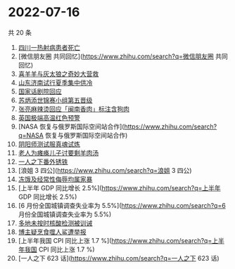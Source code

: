 # 2022-07-16

共 20 条

<!-- BEGIN ZHIHUSEARCH -->
<!-- 最后更新时间 Sat Jul 16 2022 16:12:31 GMT+0800 (China Standard Time) -->
1. [四川一热射病患者死亡](https://www.zhihu.com/search?q=四川一热射病患者死亡)
1. [微信朋友圈 共同回忆](https://www.zhihu.com/search?q=微信朋友圈 共同回忆)
1. [喜羊羊与灰太狼之奇妙大营救](https://www.zhihu.com/search?q=喜羊羊与灰太狼之奇妙大营救)
1. [山东济南试行夏季集中供冷](https://www.zhihu.com/search?q=山东济南试行夏季集中供冷)
1. [国家话剧院回应](https://www.zhihu.com/search?q=国家话剧院回应)
1. [苏炳添世锦赛小组第五晋级](https://www.zhihu.com/search?q=苏炳添世锦赛小组第五晋级)
1. [张亮麻辣烫回应「闽南香肉」标注含狗肉](https://www.zhihu.com/search?q=张亮麻辣烫回应「闽南香肉」标注含狗肉)
1. [英国极端高温红色预警](https://www.zhihu.com/search?q=英国极端高温红色预警)
1. [NASA 恢复与俄罗斯国际空间站合作](https://www.zhihu.com/search?q=NASA 恢复与俄罗斯国际空间站合作)
1. [阴阳师测试服真魂试炼](https://www.zhihu.com/search?q=阴阳师测试服真魂试炼)
1. [老人为瘫痪儿子讨要剩羊肉汤](https://www.zhihu.com/search?q=老人为瘫痪儿子讨要剩羊肉汤)
1. [一人之下番外锈铁](https://www.zhihu.com/search?q=一人之下番外锈铁)
1. [浪姐 3 四公](https://www.zhihu.com/search?q=浪姐 3 四公)
1. [冻饿及经常性侮辱均属家暴](https://www.zhihu.com/search?q=冻饿及经常性侮辱均属家暴)
1. [上半年 GDP 同比增长 2.5%](https://www.zhihu.com/search?q=上半年 GDP 同比增长 2.5%)
1. [6 月份全国城镇调查失业率为 5.5%](https://www.zhihu.com/search?q=6 月份全国城镇调查失业率为 5.5%)
1. [多地未按时核酸检测被训诫](https://www.zhihu.com/search?q=多地未按时核酸检测被训诫)
1. [博主疑烹食噬人鲨遭举报](https://www.zhihu.com/search?q=博主疑烹食噬人鲨遭举报)
1. [上半年我国 CPI 同比上涨 1.7 %](https://www.zhihu.com/search?q=上半年我国 CPI 同比上涨 1.7 %)
1. [一人之下 623 话](https://www.zhihu.com/search?q=一人之下 623 话)
<!-- END ZHIHUSEARCH -->
